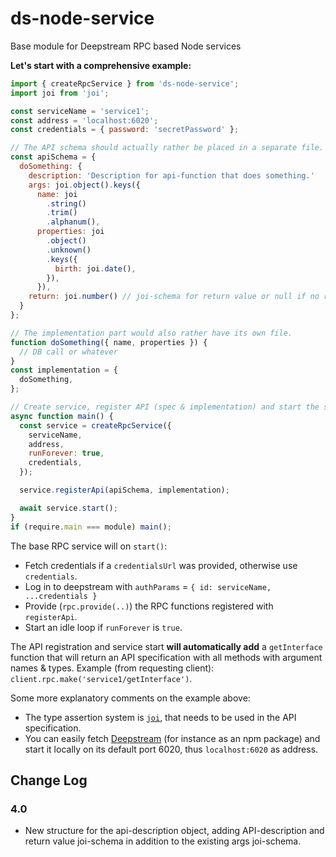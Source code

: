 # ds-node-service

Base module for Deepstream RPC based Node services

**Let's start with a comprehensive example:**

```js
import { createRpcService } from 'ds-node-service';
import joi from 'joi';

const serviceName = 'service1';
const address = 'localhost:6020';
const credentials = { password: 'secretPassword' };

// The API schema should actually rather be placed in a separate file.
const apiSchema = {
  doSomething: {
    description: 'Description for api-function that does something.'
    args: joi.object().keys({
      name: joi
        .string()
        .trim()
        .alphanum(),
      properties: joi
        .object()
        .unknown()
        .keys({
          birth: joi.date(),
        }),
      }),
    return: joi.number() // joi-schema for return value or null if no return value
  }
};

// The implementation part would also rather have its own file.
function doSomething({ name, properties }) {
  // DB call or whatever
}
const implementation = {
  doSomething,
};

// Create service, register API (spec & implementation) and start the service.
async function main() {
  const service = createRpcService({
    serviceName,
    address,
    runForever: true,
    credentials,
  });

  service.registerApi(apiSchema, implementation);

  await service.start();
}
if (require.main === module) main();
```

The base RPC service will on `start()`:

- Fetch credentials if a `credentialsUrl` was provided, otherwise use `credentials`.
- Log in to deepstream with `authParams` = `{ id: serviceName, ...credentials }`
- Provide (`rpc.provide(..)`) the RPC functions registered with `registerApi`.
- Start an idle loop if `runForever` is `true`.

The API registration and service start **will automatically add** a `getInterface` function that will return an API specification with all methods with argument names & types. Example (from requesting client): `client.rpc.make('service1/getInterface')`.

Some more explanatory comments on the example above:

- The type assertion system is [`joi`](https://www.npmjs.com/package/joi), that needs to be used in the API specification.
- You can easily fetch [Deepstream](http://deepstream.io) (for instance as an npm package) and start it locally on its default port 6020, thus `localhost:6020` as address.

## Change Log

### 4.0

- New structure for the api-description object, adding API-description and return value joi-schema in addition to the existing args joi-schema.
